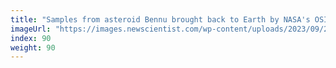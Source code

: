 ```yaml
---
title: "Samples from asteroid Bennu brought back to Earth by NASA's OSIRIS-REx"
imageUrl: "https://images.newscientist.com/wp-content/uploads/2023/09/25095823/SEI_173228947.jpg?width=600"
index: 90
weight: 90
---
```

